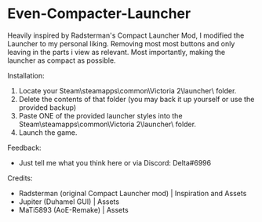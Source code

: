 # Even-Compacter-Launcher
Heavily inspired by Radsterman's Compact Launcher Mod, I modified the Launcher to my personal liking. Removing most most buttons and only leaving in the parts i view as relevant. Most importantly, making the launcher as compact as possible.

Installation:
  1. Locate your Steam\steamapps\common\Victoria 2\launcher\ folder.
  2. Delete the contents of that folder (you may back it up yourself or use the provided backup)
  3. Paste ONE of the provided launcher styles into the Steam\steamapps\common\Victoria 2\launcher\ folder.
  4. Launch the game.

Feedback:
  - Just tell me what you think here or via Discord: Delta#6996

Credits:
  - Radsterman (original Compact Launcher mod) | Inspiration and Assets
  - Jupiter (Duhamel GUI) | Assets
  - MaTi5893 (AoE-Remake) | Assets
